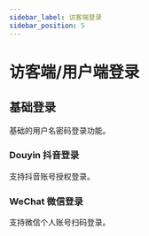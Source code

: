 ```yaml
---
sidebar_label: 访客端登录
sidebar_position: 5
---
```


# 访客端/用户端登录

## 基础登录

基础的用户名密码登录功能。

### Douyin 抖音登录

支持抖音账号授权登录。

### WeChat 微信登录

支持微信个人账号扫码登录。
